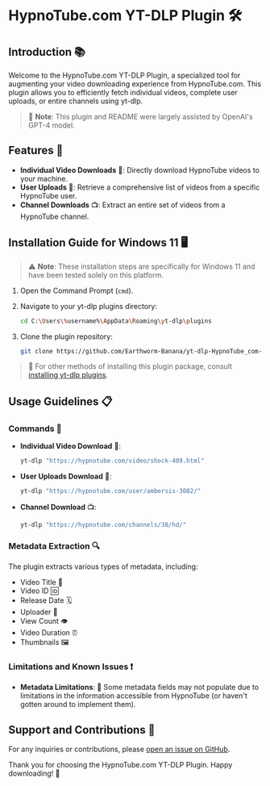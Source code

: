 # HypnoTube.com YT-DLP Plugin 🛠️

## Introduction 📚

Welcome to the HypnoTube.com YT-DLP Plugin, a specialized tool for augmenting your video downloading experience from HypnoTube.com. This plugin allows you to efficiently fetch individual videos, complete user uploads, or entire channels using yt-dlp.

> 📝 **Note**: This plugin and README were largely assisted by OpenAI's GPT-4 model. 

## Features 🌟

- **Individual Video Downloads** 🎥: Directly download HypnoTube videos to your machine.
- **User Uploads** 👤: Retrieve a comprehensive list of videos from a specific HypnoTube user.
- **Channel Downloads** 📺: Extract an entire set of videos from a HypnoTube channel.

## Installation Guide for Windows 11 🖥️

> ⚠️ **Note**: These installation steps are specifically for Windows 11 and have been tested solely on this platform.

1. Open the Command Prompt (`cmd`).
2. Navigate to your yt-dlp plugins directory:

    ```bash
    cd C:\Users\%username%\AppData\Roaming\yt-dlp\plugins
    ```
   
3. Clone the plugin repository:

    ```bash
    git clone https://github.com/Earthworm-Banana/yt-dlp-HypnoTube_com-plugin.git
    ```

> 📘 For other methods of installing this plugin package, consult [installing yt-dlp plugins](https://github.com/yt-dlp/yt-dlp#installing-plugins).

## Usage Guidelines 📋

### Commands 📜

- **Individual Video Download** 🎥:
    
    ```bash
    yt-dlp "https://hypnotube.com/video/shock-409.html"
    ```

- **User Uploads Download** 👤:

    ```bash
    yt-dlp "https://hypnotube.com/user/ambersis-3082/"
    ```
  
- **Channel Download** 📺:

    ```bash
    yt-dlp "https://hypnotube.com/channels/38/hd/"
    ```

### Metadata Extraction 🔍

The plugin extracts various types of metadata, including:

- Video Title 📝
- Video ID 🆔
- Release Date 🗓️
- Uploader 👤
- View Count 👁️
- Video Duration ⏰
- Thumbnails 🖼️

### Limitations and Known Issues ❗

- **Metadata Limitations**: 📄 Some metadata fields may not populate due to limitations in the information accessible from HypnoTube (or haven't gotten around to implement them).

## Support and Contributions 🤝

For any inquiries or contributions, please [open an issue on GitHub](https://github.com/Earthworm-Banana/yt-dlp-HypnoTube_com-plugin/issues).

Thank you for choosing the HypnoTube.com YT-DLP Plugin. Happy downloading! 🙏
